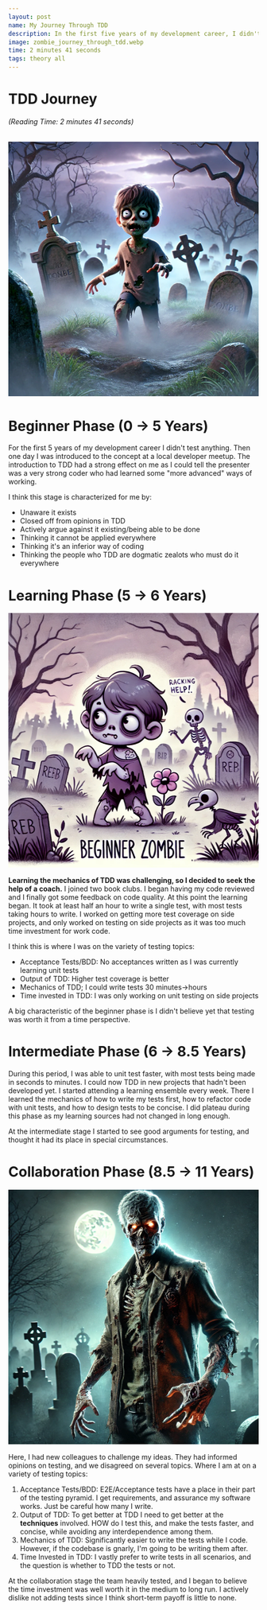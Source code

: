 ```yaml
---
layout: post
name: My Journey Through TDD
description: In the first five years of my development career, I didn't test anything. Over the next 2.5 years, I improved my testing speed and techniques, plateauing due to stagnant learning sources.
image: zombie_journey_through_tdd.webp
time: 2 minutes 41 seconds
tags: theory all
---
```


# TDD Journey 
<h6>(Reading Time: 2 minutes 41 seconds)</h6>

<p align="center" width="100%">
    <img src="/assets/images/zombie_beginner.png"  alt="Beginner Zombie First Form" height="512" width="512" />
</p>  

# Beginner Phase (0 -> 5 Years)

For the first 5 years of my development career I didn't test anything. Then one day I was introduced to the concept at a
local developer meetup. The introduction to TDD had a strong effect on me as I could tell the presenter was a very strong
coder who had learned some "more advanced" ways of working.

I think this stage is characterized for me by:

* Unaware it exists
* Closed off from opinions in TDD
* Actively argue against it existing/being able to be done
* Thinking it cannot be applied everywhere
* Thinking it's an inferior way of coding
* Thinking the people who TDD are dogmatic zealots who must do it everywhere
   
# Learning Phase (5 -> 6 Years)

<p align="center" width="100%">
    <img src="/assets/images/zombie_beginner_two.png"  alt="Beginner Zombie Second Form" height="512" width="512" />
</p>  

**Learning the mechanics of TDD was challenging, so I decided to seek the help of a coach.** I joined two book clubs. 
I began having my code reviewed and I finally got some feedback on code quality. At this point the learning began. It 
took at least half an hour to write a single test, with most tests taking hours to write. I worked on getting more test 
coverage on side projects, and only worked on testing on side projects as it was too much time investment for work code.
   
I think this is where I was on the variety of testing topics:

* Acceptance Tests/BDD: No acceptances written as I was currently learning unit tests
* Output of TDD: Higher test coverage is better
* Mechanics of TDD; I could write tests 30 minutes->hours
* Time invested in TDD: I was only working on unit testing on side projects

A big characteristic of the beginner phase is I didn't believe yet that testing was worth it from a time perspective.

# Intermediate Phase (6 -> 8.5 Years)

During this period, I was able to unit test faster, with most tests being made in seconds to minutes. I could now TDD in 
new projects that hadn't been developed yet. I started attending a learning ensemble every week. There I learned the 
mechanics of how to write my tests first, how to refactor code with unit tests, and how to design tests to be concise. 
I did plateau during this phase as my learning sources had not changed in long enough.

At the intermediate stage I started to see good arguments for testing, and thought it had its place in special circumstances.

# Collaboration Phase (8.5 -> 11 Years)

<p align="center" width="100%">
    <img src="/assets/images/final_form_zombie.png"  alt="Zombie in the final form" height="512" width="512" />
</p>  

Here, I had new colleagues to challenge my ideas. They had informed opinions on testing, and we disagreed on several topics. 
Where I am at on a variety  of testing topics:

1. Acceptance Tests/BDD: E2E/Acceptance tests have a place in their part of the testing pyramid. I get requirements, and assurance my software works. Just be careful how many I write.
2. Output of TDD: To get better at TDD I need to get better at the **techniques** involved. HOW do I test this, and make the tests faster, and concise, while avoiding any interdependence among them.
3. Mechanics of TDD: Significantly easier to write the tests while I code. However, if the codebase is gnarly, I'm going to be writing them after.
4. Time Invested in TDD: I vastly prefer to write tests in all scenarios, and the question is whether to TDD the tests or not.

At the collaboration stage the team heavily tested, and I began to believe the time investment was well worth it in the medium to long run.
I actively dislike not adding tests since I think short-term payoff is little to none.




